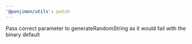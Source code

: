 ```yaml
---
'@ponjimon/utils': patch
---
```


Pass correct parameter to generateRandomString as it would fail with the binary default
